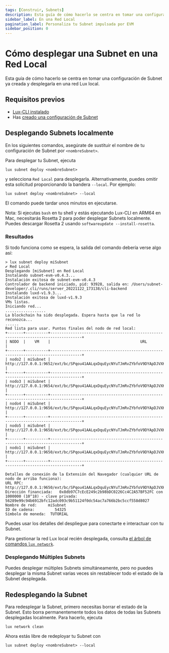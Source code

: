 ```yaml
---
tags: [Construir, Subnets]
description: Esta guía de cómo hacerlo se centra en tomar una configuración de Subnet ya creada y desplegarla en una red Lux local.
sidebar_label: En una Red Local
pagination_label: Personaliza tu Subnet impulsada por EVM
sidebar_position: 0
---
```


# Cómo desplegar una Subnet en una Red Local

Esta guía de cómo hacerlo se centra en tomar una configuración de Subnet ya creada y desplegarla en una
red Lux local.

## Requisitos previos

- [Lux-CLI instalado](/tooling/cli-guides/install-cli.md)
- Has [creado una configuración de Subnet](/build/subnet/hello-subnet#create-your-subnet-configuration)

## Desplegando Subnets localmente

En los siguientes comandos, asegúrate de sustituir el nombre de tu configuración de Subnet por
`<nombreSubnet>`.

Para desplegar tu Subnet, ejecuta

`lux subnet deploy <nombreSubnet>`

y selecciona `Red Local` para desplegarla. Alternativamente, puedes omitir esta solicitud proporcionando
la bandera `--local`. Por ejemplo:

`lux subnet deploy <nombreSubnet> --local`

El comando puede tardar unos minutos en ejecutarse.

Nota: Si ejecutas `bash` en tu shell y estás ejecutando Lux-CLI en ARM64 en Mac,
necesitarás Rosetta 2 para poder desplegar Subnets localmente. Puedes descargar Rosetta 2 usando
`softwareupdate --install-rosetta`.

### Resultados

Si todo funciona como se espera, la salida del comando debería verse algo así:

<!-- markdownlint-disable MD013 -->

```text
> lux subnet deploy miSubnet
✔ Red Local
Desplegando [miSubnet] en Red Local
Instalando subnet-evm-v0.4.3...
Instalación exitosa de subnet-evm-v0.4.3
Controlador de backend iniciado, pid: 93928, salida en: /Users/subnet-developer/.cli/runs/server_20221122_173138/cli-backend
Instalando luxd-v1.9.3...
Instalación exitosa de luxd-v1.9.3
VMs listas.
Iniciando red...
..................
La blockchain ha sido desplegada. Espera hasta que la red lo reconozca...
......
Red lista para usar. Puntos finales del nodo de red local:
+-------+----------+------------------------------------------------------------------------------------+
| NODO  |    VM    |                                        URL                                         |
+-------+----------+------------------------------------------------------------------------------------+
| nodo2 | miSubnet | http://127.0.0.1:9652/ext/bc/SPqou41AALqxDquEycNYuTJmRvZYbfoV9DYApDJVXKXuwVFPz/rpc |
+-------+----------+------------------------------------------------------------------------------------+
| nodo3 | miSubnet | http://127.0.0.1:9654/ext/bc/SPqou41AALqxDquEycNYuTJmRvZYbfoV9DYApDJVXKXuwVFPz/rpc |
+-------+----------+------------------------------------------------------------------------------------+
| nodo4 | miSubnet | http://127.0.0.1:9656/ext/bc/SPqou41AALqxDquEycNYuTJmRvZYbfoV9DYApDJVXKXuwVFPz/rpc |
+-------+----------+------------------------------------------------------------------------------------+
| nodo5 | miSubnet | http://127.0.0.1:9658/ext/bc/SPqou41AALqxDquEycNYuTJmRvZYbfoV9DYApDJVXKXuwVFPz/rpc |
+-------+----------+------------------------------------------------------------------------------------+
| nodo1 | miSubnet | http://127.0.0.1:9650/ext/bc/SPqou41AALqxDquEycNYuTJmRvZYbfoV9DYApDJVXKXuwVFPz/rpc |
+-------+----------+------------------------------------------------------------------------------------+

Detalles de conexión de la Extensión del Navegador (cualquier URL de nodo de arriba funciona):
URL RPC:          http://127.0.0.1:9650/ext/bc/SPqou41AALqxDquEycNYuTJmRvZYbfoV9DYApDJVXKXuwVFPz/rpc
Dirección financiada:   0x8db97C7cEcE249c2b98bDC0226Cc4C2A57BF52FC con 1000000 (10^18) - clave privada: 56289e99c94b6912bfc12adc093c9b51124f0dc54ac7a766b2bc5ccf558d8027
Nombre de red:     miSubnet
ID de cadena:         54325
Símbolo de moneda:  TUTORIAL
```

<!-- markdownlint-enable MD013 -->

Puedes usar los detalles del despliegue para conectarte e interactuar con tu Subnet.

Para gestionar la red Lux local recién desplegada, consulta
[el árbol de comandos `lux network`](/tooling/cli.md#network).

### Desplegando Múltiples Subnets

Puedes desplegar múltiples Subnets simultáneamente, pero no puedes desplegar la misma Subnet varias veces
sin restablecer todo el estado de la Subnet desplegada.

## Redesplegando la Subnet

Para redesplegar la Subnet, primero necesitas borrar el estado de la Subnet. Esto borra permanentemente todos los datos
de todas las Subnets desplegadas localmente. Para hacerlo, ejecuta

```shell
lux network clean
```

Ahora estás libre de redeployar tu Subnet con

```shell
lux subnet deploy <nombreSubnet> --local
```

